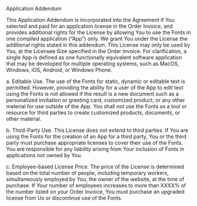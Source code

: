 Application Addendum

This Application Addendum is incorporated into the Agreement if You selected and paid for an application license in the Order Invoice, and provides additional rights for the License by allowing You to use the Fonts in one compiled application (“App”) only. We grant You under the License the additional rights stated in this addendum. This License may only be used by You, at the Licensee Size specified in the Order Invoice. For clarification, a single App is defined as one functionally equivalent software application that may be developed for multiple operating systems, such as MacOS, Windows, iOS, Android, or Windows Phone.

a\. Editable Use. The use of the Fonts for static, dynamic or editable text is permitted. However, providing the ability for a user of the App to edit text using the Fonts is not allowed if the result is a new document such as a personalized invitation or greeting card, customized product, or any other material for use outside of the App. You shall not use the Fonts as a tool or resource for third parties to create customized products, documents, or other material.

b\. Third-Party Use. This License does not extend to third parties. If You are using the Fonts for the creation of an App for a third party, You or the third party must purchase appropriate licenses to cover their use of the Fonts. You are responsible for any liability arising from Your inclusion of Fonts in applications not owned by You.

c\. Employee-based License Price. The price of the License is determined based on the total number of people, including temporary workers, simultaneously employed by You, the owner of the website, at the time of purchase. If Your number of employees increases to more than XXXX% of the number listed on your Order Invoice, You must purchase an upgraded license from Us or discontinue use of the Fonts.